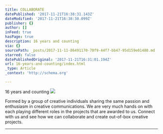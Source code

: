 ```yaml
---
title: COLLABORATE
datePublished: '2017-11-21T16:38:31.143Z'
dateModified: '2017-11-21T16:38:30.099Z'
publisher: {}
author: []
inFeed: true
hasPage: true
description: 16 years and counting
via: {}
sourcePath: _posts/2017-11-11-86491170-70f9-44f7-bb47-95d159e01480.md
starred: false
datePublishedOriginal: '2017-11-21T16:31:01.194Z'
url: 16-years-and-counting/index.html
_type: Article
_context: 'http://schema.org'

---
```

16 years and counting
![](https://the-grid-user-content.s3-us-west-2.amazonaws.com/4d2e9c7e-499a-42f7-8843-273329f3e021.jpg)

Formed by a group of creative individuals sharing the same passion and enthusiasm in creative communications. We are very much hands on with each playing different roles in the projects that are awarded to us. Connect with us and see how we can collaborate and create out-of-box creative projects.

---